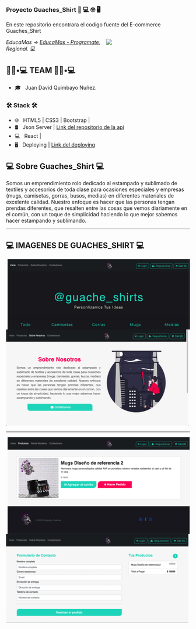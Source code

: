 ### Proyecto Guaches_Shirt 👋 💻 🤓 🖥

<p>
  En este repositorio encontrara el codigo fuente del E-commerce Guaches_Shirt
</p>

<img align='right' src="https://media.giphy.com/media/M9gbBd9nbDrOTu1Mqx/giphy.gif" width="230">

<p><em> EducaMas -> <a href="https://educamas.com.co/"> EducaMas - Programate</a>, Regional. 💻 </br>
</em></p>

<h2> 👨🏻•💻  TEAM 👨🏻•💻 </h2>

- 🎓 &nbsp; Juan David Quimbayo Nuñez.


<h3>🛠 Stack 🛠 </h3>

- 🌐 &nbsp; HTML5 | CSS3 | Bootstrap |
- 🛢 &nbsp; Json Server | <a href="https://github.com/JDQN/jsonapi"> Link del repositorio de la api</a>
- 💻 &nbsp; React | 
- 🖥 &nbsp; Deploying | <a href="https://guaches.vercel.app/"> Link del deploying</a>

<h2>💻  Sobre Guaches_Shirt 💻</h2>
<p>
  Somos un emprendimiento rolo dedicado al estampado y sublimado de textiles y 
  accesorios de toda clase para ocasiones especiales y empresas (mugs, camisetas, gorras, busos, medias) 
  en diferentes materiales de excelente calidad. Nuestro enfoque es hacer que las personas tengan 
  prendas diferentes, que resalten entre las cosas que vemos diariamente en el común, con un toque 
  de simplicidad haciendo lo que mejor sabemos hacer estampando y sublimando.
</p>

---

<h2>💻 IMAGENES DE GUACHES_SHIRT 💻</h2>

<img align='right' src="https://github.com/JDQN/Deploying-Guaches/blob/main/1.Home.png" width="500"/>



<img src="https://github.com/JDQN/Deploying-Guaches/blob/main/2.about.png" width="500"/>


---


<img align='right' src="https://github.com/JDQN/Deploying-Guaches/blob/main/3.Product.png" width="500"/>



<img src="https://github.com/JDQN/Deploying-Guaches/blob/main/4.RelizarPedido.png" width="500"/>
